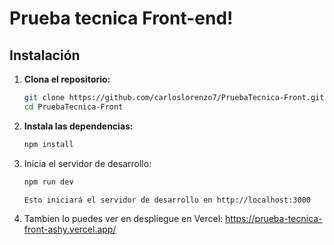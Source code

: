 # Prueba tecnica Front-end!


## Instalación

1. **Clona el repositorio:**

   ```bash
   git clone https://github.com/carloslorenzo7/PruebaTecnica-Front.git
   cd PruebaTecnica-Front

2. **Instala las dependencias:**

   ```bash
   npm install

3. Inicia el servidor de desarrollo:
     ```bash
   npm run dev
     
   Esto iniciará el servidor de desarrollo en http://localhost:3000


4. Tambien lo puedes ver en despliegue en Vercel: https://prueba-tecnica-front-ashy.vercel.app/

